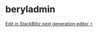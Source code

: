 # beryladmin

[Edit in StackBlitz next generation editor ⚡️](https://stackblitz.com/~/github.com/TJLSUDAD/beryladmin)